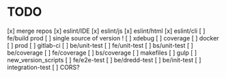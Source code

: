 # TODO
[x] merge repos
[x] eslint/IDE
[x] eslint/js
[x] eslint/html
[x] eslint/cli
[ ] fe/build prod
[ ] single source of version !
[ ] xdebug
[ ] coverage
[ ] docker
[ ] prod
[ ] gitlab-ci
[ ] be/unit-test
[ ] fe/unit-test
[ ] bs/unit-test
[ ] be/coverage
[ ] fe/coverage
[ ] bs/coverage
[ ] makefiles
[ ] gulp
[ ] new_version_scripts
[ ] fe/e2e-test
[ ] be/dredd-test
[ ] be/init-test
[ ] integration-test
[ ] CORS?